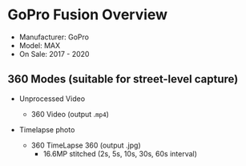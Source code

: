 # GoPro Fusion Overview

* Manufacturer: GoPro
* Model: MAX
* On Sale: 2017 - 2020

## 360 Modes (suitable for street-level capture)

* Unprocessed Video
	* 360 Video (output .`mp4`)

* Timelapse photo
	* 360 TimeLapse 360 (output .jpg)
		* 16.6MP stitched (2s, 5s, 10s, 30s, 60s interval)